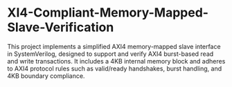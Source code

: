 # XI4-Compliant-Memory-Mapped-Slave-Verification
This project implements a simplified AXI4 memory-mapped slave interface in SystemVerilog, designed to support and verify AXI4 burst-based read and write transactions. It includes a 4KB internal memory block and adheres to AXI4 protocol rules such as valid/ready handshakes, burst handling, and 4KB boundary compliance.
